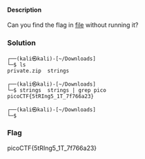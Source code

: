 #### Description

Can you find the flag in [file](https://jupiter.challenges.picoctf.org/static/fae9ac5267cd6e44124e559b901df177/strings) without running it?

### Solution
```shell                                 
┌──(kali㉿kali)-[~/Downloads]
└─$ ls
private.zip  strings
                                                                                                                                 
┌──(kali㉿kali)-[~/Downloads]
└─$ strings  strings | grep pico
picoCTF{5tRIng5_1T_7f766a23}
                                                                                                                                 
┌──(kali㉿kali)-[~/Downloads]
└─$ 
```

### Flag
picoCTF{5tRIng5_1T_7f766a23}
